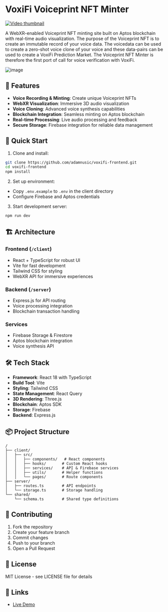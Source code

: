 
# VoxiFi Voiceprint NFT Minter

[![Video thumbnail](https://img.youtube.com/vi/mbDaa6CFNTc/0.jpg)](https://www.youtube.com/watch?v=mbDaa6CFNTc)

A WebXR-enabled Voiceprint NFT minting site built on Aptos blockchain with real-time audio visualization. The purpose of the Voiceprint NFT is to create an immutable record of your voice data. The voicedata can be used to create a zero-shot voice clone of your voice and these data-pairs can be used to create a VoxiFi Prediction Market. The Voiceprint NFT Minter is therefore the first port of call for voice verification with VoxiFi.

![image](https://github.com/user-attachments/assets/7ccf9af4-a069-4bed-b630-af1196a77145)

## 🌟 Features

- **Voice Recording & Minting**: Create unique Voiceprint NFTs
- **WebXR Visualization**: Immersive 3D audio visualization
- **Voice Cloning**: Advanced voice synthesis capabilities
- **Blockchain Integration**: Seamless minting on Aptos blockchain
- **Real-time Processing**: Live audio processing and feedback
- **Secure Storage**: Firebase integration for reliable data management

## 🚀 Quick Start

1. Clone and install:
```bash
git clone https://github.com/adamnusic/voxifi-frontend.git
cd voxifi-frontend
npm install
```

2. Set up environment:
- Copy `.env.example` to `.env` in the client directory
- Configure Firebase and Aptos credentials

3. Start development server:
```bash
npm run dev
```

## 🏗️ Architecture

### Frontend (`/client`)
- React + TypeScript for robust UI
- Vite for fast development
- Tailwind CSS for styling
- WebXR API for immersive experiences

### Backend (`/server`)
- Express.js for API routing
- Voice processing integration
- Blockchain transaction handling

### Services
- Firebase Storage & Firestore
- Aptos blockchain integration
- Voice synthesis API

## 🛠️ Tech Stack

- **Framework**: React 18 with TypeScript
- **Build Tool**: Vite
- **Styling**: Tailwind CSS
- **State Management**: React Query
- **3D Rendering**: Three.js
- **Blockchain**: Aptos SDK
- **Storage**: Firebase
- **Backend**: Express.js

## 📦 Project Structure

```
/
├── client/
│   ├── src/
│   │   ├── components/   # React components
│   │   ├── hooks/       # Custom React hooks
│   │   ├── services/    # API & Firebase services
│   │   ├── utils/       # Helper functions
│   │   └── pages/       # Route components
├── server/
│   ├── routes.ts        # API endpoints
│   └── storage.ts       # Storage handling
└── shared/
    └── schema.ts        # Shared type definitions
```

## 🤝 Contributing

1. Fork the repository
2. Create your feature branch
3. Commit changes
4. Push to your branch
5. Open a Pull Request

## 📄 License

MIT License - see LICENSE file for details

## 🔗 Links

- [Live Demo](https://voxifinft.replit.app/)
